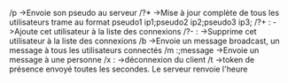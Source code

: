 /p <pseudo>		      	      ->Envoie son pseudo au serveur
/?*				                  ->Mise à jour complète de tous les utilisateurs 
				                    trame au format pseudo1 ip1;pseudo2 ip2;pseudo3 ip3;
/?+ <pseudo>:<ip>		        ->Ajoute cet utilisateur à la liste des connexions
/?- <pseudo>:<ip>		        ->Supprime cet utilisateur à la liste des connexions
/b				                  ->Envoie un message broadcast, un message à tous les utilisateurs connectés
/m  <pseudo>:<ip>;message	  ->Envoie un message à une personne
/x <pseudo>:<ip>		        ->déconnexion du client
/t				                  ->token de présence envoyé toutes les secondes. Le serveur renvoie l'heure
